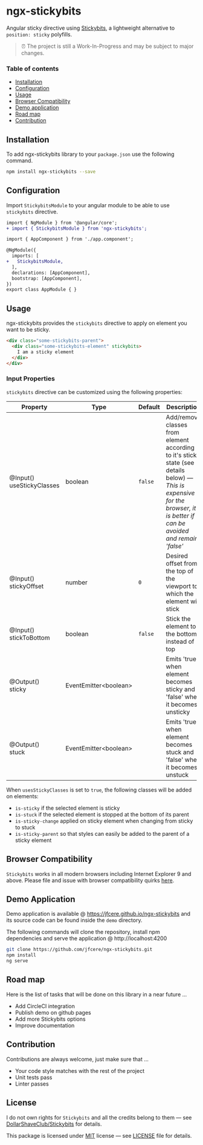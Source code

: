 # ngx-stickybits
Angular sticky directive using [Stickybits](https://github.com/dollarshaveclub/stickybits), a lightweight alternative to `position: sticky` polyfills.

> :alarm_clock: The project is still a Work-In-Progress and may be subject to major changes.

### Table of contents

- [Installation](#installation)
- [Configuration](#configuration)
- [Usage](#usage)
- [Browser Compatibility](#browser-compatibility)
- [Demo application](#demo-application)
- [Road map](#road-map)
- [Contribution](#contribution)

## Installation

To add ngx-stickybits library to your `package.json` use the following command.

```bash
npm install ngx-stickybits --save
```

## Configuration

Import `StickybitsModule` to your angular module to be able to use `stickybits` directive.

```diff
import { NgModule } from '@angular/core';
+ import { StickybitsModule } from 'ngx-stickybits';

import { AppComponent } from './app.component';

@NgModule({
  imports: [
+   StickybitsModule,
  ],
  declarations: [AppComponent],
  bootstrap: [AppComponent],
})
export class AppModule { }
```

## Usage

ngx-stickybits provides the `stickybits` directive to apply on element you want to be sticky.

```html
<div class="some-stickybits-parent">
  <div class="some-stickybits-element" stickybits>
    I am a sticky element
  </div>
</div>
```

### Input Properties

`stickybits` directive can be customized using the following properties:

| Property | Type | Default | Description |
| -------- | ---- | ------- | ----------- |
| @Input()<br/> useStickyClasses | boolean  | `false` | Add/remove classes from element according to it's sticky state (see details below) — _This is expensive for the browser, it is better if can be avoided and remain 'false'_ |
| @Input()<br/> stickyOffset | number | `0` | Desired offset from the top of the viewport to which the element will stick |
| @Input()<br/> stickToBottom | boolean | `false` | Stick the element to the bottom instead of top |
| @Output()<br/> sticky | EventEmitter\<boolean\> | | Emits 'true' when element becomes sticky and 'false' when it becomes unsticky |
| @Output()<br/> stuck | EventEmitter\<boolean\> | | Emits 'true' when element becomes stuck and 'false' when it becomes unstuck |

When `usesStickyClasses` is set to `true`, the following classes will be added on elements:

- `is-sticky` if the selected element is sticky
- `is-stuck` if the selected element is stopped at the bottom of its parent
- `is-sticky-change` applied on sticky element when changing from sticky to stuck
- `is-sticky-parent` so that styles can easily be added to the parent of a sticky element

## Browser Compatibility

`Stickybits` works in all modern browsers including Internet Explorer 9 and above. Please file and issue with browser compatibility quirks [here](https://github.com/dollarshaveclub/stickybits/issues).

## Demo Application

Demo application is available @ https://jfcere.github.io/ngx-stickybits and its source code can be found inside the `demo` directory.

The following commands will clone the repository, install npm dependencies and serve the application @ http://localhost:4200

```bash
git clone https://github.com/jfcere/ngx-stickybits.git
npm install
ng serve
```

## Road map

Here is the list of tasks that will be done on this library in a near future ...

- Add CircleCI integration
- Publish demo on github pages
- Add more Stickybits options
- Improve documentation

## Contribution

Contributions are always welcome, just make sure that ...

- Your code style matches with the rest of the project
- Unit tests pass
- Linter passes

## License

I do not own rights for `Stickybits` and all the credits belong to them — see [DollarShaveClub/Stickybits](https://github.com/dollarshaveclub/stickybits) for details.

This package is licensed under [MIT](https://opensource.org/licenses/MIT) license — see [LICENSE](https://github.com/jfcere/ngx-stickybits/blob/master/LICENSE) file for details.
